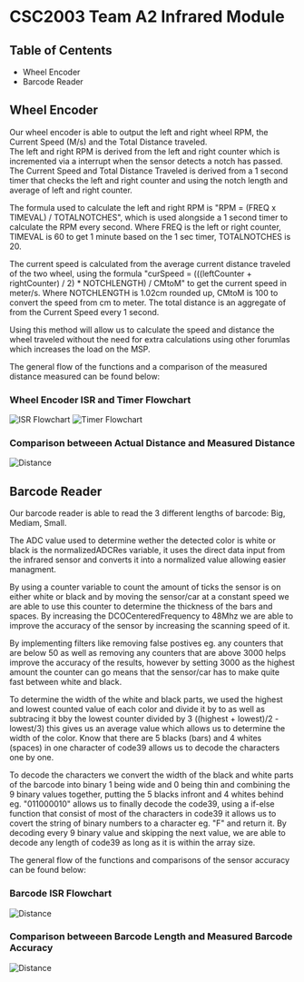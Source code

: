 # CSC2003 Team A2 Infrared Module
## Table of Centents
* Wheel Encoder
* Barcode Reader

## Wheel Encoder
Our wheel encoder is able to output the left and right wheel RPM, the Current Speed (M/s) and the Total Distance traveled.<br />
The left and right RPM is derived from the left and right counter which is incremented via a interrupt when the sensor detects a notch has passed.<br />
The Current Speed and Total Distance Traveled is derived from a 1 second timer that checks the left and right counter and using the notch length and average of left and right counter.

The formula used to calculate the left and right RPM is "RPM = (FREQ x TIMEVAL) / TOTALNOTCHES", which is used alongside a 1 second timer to calculate the RPM every second.
Where FREQ is the left or right counter, TIMEVAL is 60 to get 1 minute based on the 1 sec timer, TOTALNOTCHES is 20.

The current speed is calculated from the average current distance traveled of the two wheel, using the formula "curSpeed = (((leftCounter + rightCounter) / 2) * NOTCHLENGTH) / CMtoM" to get the current speed in meter/s.
Where NOTCHLENGTH is 1.02cm rounded up, CMtoM is 100 to convert the speed from cm to meter.
The total distance is an aggregate of from the Current Speed every 1 second.

Using this method will allow us to calculate the speed and distance the wheel traveled without the need for extra calculations using other forumlas which increases the load on the MSP.

The general flow of the functions and a comparison of the measured distance measured can be found below:

### Wheel Encoder ISR and Timer Flowchart
![ISR Flowchart](./assets/Wheel_Encoder_ISR_Flowchart.png)
![Timer Flowchart](./assets/Wheel_Encoder_Timer_Flowchart.png)

### Comparison betweeen Actual Distance and Measured Distance
![Distance](./assets/Encoder_Measure_Distance_Performance_Chart.jpg)


## Barcode Reader
Our barcode reader is able to read the 3 different lengths of barcode: Big, Mediam, Small.

The ADC value used to determine wether the detected color is white or black is the normalizedADCRes variable, it uses the direct data input from the infrared sensor and converts it into a normalized value allowing easier managment.

By using a counter variable to count the amount of ticks the sensor is on either white or black and by moving the sensor/car at a constant speed we are able to use this counter to determine the thickness of the bars and spaces. By increasing the DCOCenteredFrequency to 48Mhz we are able to improve the accuracy of the sensor by increasing the scanning speed of it.

By implementing filters like removing false postives eg. any counters that are below 50 as well as removing any counters that are above 3000 helps improve the accuracy of the results, however by setting 3000 as the highest amount the counter can go means that the sensor/car has to make quite fast between white and black.

To determine the width of the white and black parts, we used the highest and lowest counted value of each color and divide it by to as well as subtracing it bby the lowest counter divided by 3 ((highest + lowest)/2 - lowest/3) this gives us an average value which allows us to determine the width of the color. Know that there are 5 blacks (bars) and 4 whites (spaces) in one character of code39 allows us to decode the characters one by one.

To decode the characters we convert the width of the black and white parts of the barcode into binary 1 being wide and 0 being thin and combining the 9 binary values together, putting the 5 blacks infront and 4 whites behind eg. "011000010" allows us to finally decode the code39, using a if-else function that consist of most of the characters in code39 it allows us to covert the string of binary numbers to a character eg. "F" and return it. By decoding every 9 binary value and skipping the next value, we are able to decode any length of code39 as long as it is within the array size.

The general flow of the functions and comparisons of the sensor accuracy can be found below:

### Barcode ISR Flowchart
![Distance](./assets/Barcode_ISR_Flowchart.png)

### Comparison betweeen Barcode Length and Measured Barcode Accuracy
![Distance](./assets/IR_Sensor_Accuracy_Performance_Chart.jpg)
